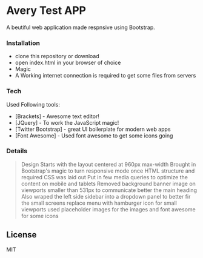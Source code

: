 # Avery Test APP

A beutiful web application made respnsive using Bootstrap.

### Installation

  - clone this repository or download
  - open index.html in your browser of choice
  - Magic
  - A Working internet connection is required to get some files from servers
  
### Tech

Used Following tools:

* [Brackets] - Awesome text editor!
* [JQuery] - To work the JavaScript magic!
* [Twitter Bootstrap] - great UI boilerplate for modern web apps
* [Font Awesome] - Used font awesome to get some icons going

### Details

> Design Starts with the layout centered at 960px max-width
>Brought in Bootstrap's magic to turn responsive mode once HTML structure and required 
CSS was laid out
>Put in few media queries to optimize the content on mobile and tablets
>Removed background banner image on viewports smaller than 531px to communicate better the main heading
>Also wraped the left side sidebar into a dropdown panel to better fir the small screens
>replace menu with hamburger icon for small viewports
>used placeholder images for the images and font awesome for some icons

License
----

MIT
